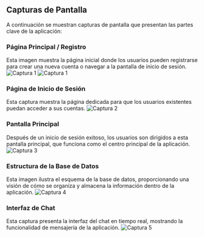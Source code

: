 
## Capturas de Pantalla

A continuación se muestran capturas de pantalla que presentan las partes clave de la aplicación:

### Página Principal / Registro  
Esta imagen muestra la página inicial donde los usuarios pueden registrarse para crear una nueva cuenta o navegar a la pantalla de inicio de sesión.
![Captura 1](./imagenes/1.png)
![Captura 1](./imagenes/1.5.png)
### Página de Inicio de Sesión  
Esta captura muestra la página dedicada para que los usuarios existentes puedan acceder a sus cuentas.
![Captura 2](./imagenes/2.png)
### Pantalla Principal  
Después de un inicio de sesión exitoso, los usuarios son dirigidos a esta pantalla principal, que funciona como el centro principal de la aplicación.
![Captura 3](./imagenes/3.png)
### Estructura de la Base de Datos  
Esta imagen ilustra el esquema de la base de datos, proporcionando una visión de cómo se organiza y almacena la información dentro de la aplicación.
![Captura 4](./imagenes/6.png)
### Interfaz de Chat  
Esta captura presenta la interfaz del chat en tiempo real, mostrando la funcionalidad de mensajería de la aplicación.
![Captura 5](./imagenes/asd.png)






